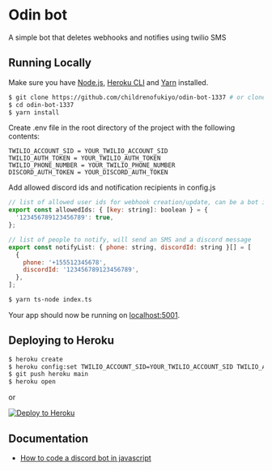 # Odin bot

A simple bot that deletes webhooks and notifies using twilio SMS

## Running Locally

Make sure you have [Node.js](http://nodejs.org/), [Heroku CLI](https://cli.heroku.com/) and [Yarn](https://classic.yarnpkg.com/lang/en/docs/install) installed.

```sh
$ git clone https://github.com/childrenofukiyo/odin-bot-1337 # or clone your own fork
$ cd odin-bot-1337
$ yarn install
```

Create .env file in the root directory of the project with the following contents:

```text
TWILIO_ACCOUNT_SID = YOUR_TWILIO_ACCOUNT_SID
TWILIO_AUTH_TOKEN = YOUR_TWILIO_AUTH_TOKEN
TWILIO_PHONE_NUMBER = YOUR_TWILIO_PHONE_NUMBER
DISCORD_AUTH_TOKEN = YOUR_DISCORD_AUTH_TOKEN
```

Add allowed discord ids and notification recipients in config.js

```js
// list of allowed user ids for webhook creation/update, can be a bot id or user id
export const allowedIds: { [key: string]: boolean } = {
  '123456789123456789': true,
};

// list of people to notify, will send an SMS and a discord message
export const notifyList: { phone: string, discordId: string }[] = [
  {
    phone: '+155512345678',
    discordId: '123456789123456789',
  },
];
```

```sh
$ yarn ts-node index.ts
```

Your app should now be running on [localhost:5001](http://localhost:5000/).

## Deploying to Heroku

```sh
$ heroku create
$ heroku config:set TWILIO_ACCOUNT_SID=YOUR_TWILIO_ACCOUNT_SID TWILIO_AUTH_TOKEN=YOUR_TWILIO_AUTH_TOKEN TWILIO_PHONE_NUMBER=YOUR_TWILIO_PHONE_NUMBER DISCORD_AUTH_TOKEN=YOUR_DISCORD_AUTH_TOKEN
$ git push heroku main
$ heroku open
```

or

[![Deploy to Heroku](https://www.herokucdn.com/deploy/button.svg)](https://heroku.com/deploy)

## Documentation

- [How to code a discord bot in javascript](https://www.alpharithms.com/how-to-code-a-discord-bot-in-javascript-444917/)
